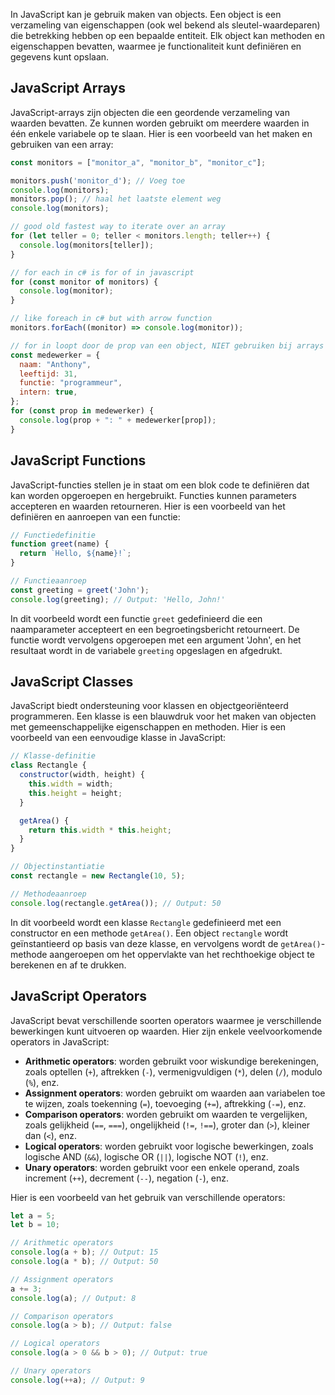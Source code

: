 
In JavaScript kan je gebruik maken van objects.  Een object is een verzameling van eigenschappen (ook wel bekend als sleutel-waardeparen) die betrekking hebben op een bepaalde entiteit. Elk object kan methoden en eigenschappen bevatten, waarmee je functionaliteit kunt definiëren en gegevens kunt opslaan.

## JavaScript Arrays

JavaScript-arrays zijn objecten die een geordende verzameling van waarden bevatten. Ze kunnen worden gebruikt om meerdere waarden in één enkele variabele op te slaan. Hier is een voorbeeld van het maken en gebruiken van een array:

```javascript
const monitors = ["monitor_a", "monitor_b", "monitor_c"];

monitors.push('monitor_d'); // Voeg toe
console.log(monitors);
monitors.pop(); // haal het laatste element weg
console.log(monitors);

// good old fastest way to iterate over an array
for (let teller = 0; teller < monitors.length; teller++) {
  console.log(monitors[teller]);
}

// for each in c# is for of in javascript
for (const monitor of monitors) {
  console.log(monitor);
}

// like foreach in c# but with arrow function
monitors.forEach((monitor) => console.log(monitor));

// for in loopt door de prop van een object, NIET gebruiken bij arrays wel bij objects
const medewerker = {
  naam: "Anthony",
  leeftijd: 31,
  functie: "programmeur",
  intern: true,
};
for (const prop in medewerker) {
  console.log(prop + ": " + medewerker[prop]);
}

```

## JavaScript Functions

JavaScript-functies stellen je in staat om een blok code te definiëren dat kan worden opgeroepen en hergebruikt. Functies kunnen parameters accepteren en waarden retourneren. Hier is een voorbeeld van het definiëren en aanroepen van een functie:

```javascript
// Functiedefinitie
function greet(name) {
  return `Hello, ${name}!`;
}

// Functieaanroep
const greeting = greet('John');
console.log(greeting); // Output: 'Hello, John!'
```

In dit voorbeeld wordt een functie `greet` gedefinieerd die een naamparameter accepteert en een begroetingsbericht retourneert. De functie wordt vervolgens opgeroepen met een argument 'John', en het resultaat wordt in de variabele `greeting` opgeslagen en afgedrukt.

## JavaScript Classes

JavaScript biedt ondersteuning voor klassen en objectgeoriënteerd programmeren. Een klasse is een blauwdruk voor het maken van objecten met gemeenschappelijke eigenschappen en methoden. Hier is een voorbeeld van een eenvoudige klasse in JavaScript:

```javascript
// Klasse-definitie
class Rectangle {
  constructor(width, height) {
    this.width = width;
    this.height = height;
  }

  getArea() {
    return this.width * this.height;
  }
}

// Objectinstantiatie
const rectangle = new Rectangle(10, 5);

// Methodeaanroep
console.log(rectangle.getArea()); // Output: 50
```

In dit voorbeeld wordt een klasse `Rectangle` gedefinieerd met een constructor en een methode `getArea()`. Een object `rectangle` wordt geïnstantieerd op basis van deze klasse, en vervolgens wordt de `getArea()`-methode aangeroepen om het oppervlakte van het rechthoekige object te berekenen en af te drukken.

## JavaScript Operators

JavaScript bevat verschillende soorten operators waarmee je verschillende bewerkingen kunt uitvoeren op waarden. Hier zijn enkele veelvoorkomende operators in JavaScript:

- **Arithmetic operators**: worden gebruikt voor wiskundige berekeningen, zoals optellen (`+`), aftrekken (`-`), vermenigvuldigen (`*`), delen (`/`), modulo (`%`), enz.
- **Assignment operators**: worden gebruikt om waarden aan variabelen toe te wijzen, zoals toekenning (`=`), toevoeging (`+=`), aftrekking (`-=`), enz.
- **Comparison operators**: worden gebruikt om waarden te vergelijken, zoals gelijkheid (`==`, `===`), ongelijkheid (`!=`, `!==`), groter dan (`>`), kleiner dan (`<`), enz.
- **Logical operators**: worden gebruikt voor logische bewerkingen, zoals logische AND (`&&`), logische OR (`||`), logische NOT (`!`), enz.
- **Unary operators**: worden gebruikt voor een enkele operand, zoals increment (`++`), decrement (`--`), negation (`-`), enz.

Hier is een voorbeeld van het gebruik van verschillende operators:

```javascript
let a = 5;
let b = 10;

// Arithmetic operators
console.log(a + b); // Output: 15
console.log(a * b); // Output: 50

// Assignment operators
a += 3;
console.log(a); // Output: 8

// Comparison operators
console.log(a > b); // Output: false

// Logical operators
console.log(a > 0 && b > 0); // Output: true

// Unary operators
console.log(++a); // Output: 9
```
